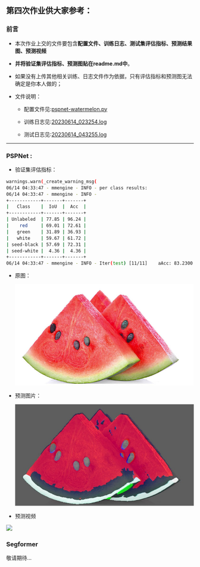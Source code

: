 ## 第四次作业供大家参考：

### 前言
- 本次作业上交的文件要包含**配置文件、训练日志、测试集评估指标、预测结果图、预测视频**

- **并将验证集评估指标、预测图贴在readme.md中**。

- 如果没有上传其他相关训练、日志文件作为依据，只有评估指标和预测图无法确定是你本人做的；

- 文件说明：

  - 配置文件见:[pspnet-watermelon.py](mmsegmentation/Watermelon87_Semantic_Seg_Mask/pspnet-watermelon.py)

  - 训练日志见:[20230614_023254.log](mmsegmentation/work_dirs/pspnet-watermelon/20230614_023254/20230614_023254.log)

  - 测试日志见:[20230614_043255.log](mmsegmentation/work_dirs/pspnet-watermelon/20230614_043255/20230614_043255.log)  
  
---

### PSPNet :

- 验证集评估指标：
```bash
warnings.warn(_create_warning_msg(
06/14 04:33:47 - mmengine - INFO - per class results:
06/14 04:33:47 - mmengine - INFO - 
+------------+-------+-------+
|   Class    |  IoU  |  Acc  |
+------------+-------+-------+
| Unlabeled  | 77.85 | 96.24 |
|    red     | 69.01 | 72.61 |
|   green    | 31.89 | 36.93 |
|   white    | 59.67 | 61.72 |
| seed-black | 57.69 | 72.31 |
| seed-white |  4.36 |  4.36 |
+------------+-------+-------+
06/14 04:33:47 - mmengine - INFO - Iter(test) [11/11]    aAcc: 83.2300  mIoU: 50.0800  mAcc: 57.3600  data_time: 0.1370  time: 4.0217

```
- 原图：

  ![img](mmsegmentation/Watermelon87_Semantic_Seg_Mask/input_test_dir/1.jpg)
  
- 预测图片：

  ![img](mmsegmentation/outputs/outputs.jpg)

- 预测视频

![](https://github.com/CrabBoss-lab/assets/blob/master/outputs.gif)
   
### Segformer
敬请期待...



  